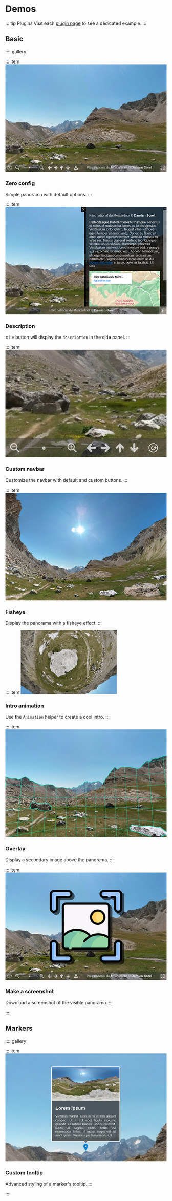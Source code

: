# Demos

::: tip Plugins
Visit each [plugin page](../plugins/) to see a dedicated example.
:::

## Basic

:::: gallery

::: item
[![](../images/demos/default.jpg)](./basic/1-zero-config.md)

### Zero config

Simple panorama with default options.
:::

::: item
[![](../images/demos/description.jpg)](./basic/2-description.md)

### Description

&laquo; i &raquo; button will display the `description` in the side panel.
:::

::: item
[![](../images/demos/navbar.jpg)](./basic/3-custom-navbar.md)

### Custom navbar

Customize the navbar with default and custom buttons.
:::

::: item
[![](../images/demos/fisheye.jpg)](./basic/4-fisheye.md)

### Fisheye

Display the panorama with a fisheye effect.
:::

::: item
[![](../images/demos/animation.gif)](./basic/5-animation.md)

### Intro animation

Use the `Animation` helper to create a cool intro.
:::

::: item
[![](../images/demos/overlay.jpg)](./basic/6-overlay.md)

### Overlay

Display a secondary image above the panorama.
:::

::: item
[![](../images/demos/screenshot.jpg)](./basic/7-screenshot.md)

### Make a screenshot

Download a screenshot of the visible panorama.
:::

::::

## Markers

:::: gallery

::: item
[![](../images/demos/custom-marker.jpg)](./markers/custom-tooltip.md)

### Custom tooltip

Advanced styling of a marker's tooltip.
:::

::::
